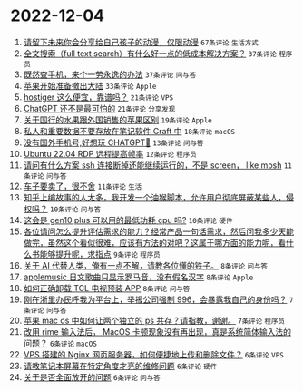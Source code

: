 # 2022-12-04

1. [请留下未来你会分享给自己孩子的动漫，仅限动漫](https://www.v2ex.com/t/899934) `67条评论` `生活方式`
1. [全文搜索（full text search）有什么好一点的低成本解决方案？](https://www.v2ex.com/t/899924) `37条评论` `程序员`
1. [既然查手机，来个一劳永逸的办法](https://www.v2ex.com/t/899929) `37条评论` `问与答`
1. [苹果开始准备撤出大陆](https://www.v2ex.com/t/899953) `33条评论` `Apple`
1. [hostiger 这么便宜，靠谱吗？](https://www.v2ex.com/t/899928) `21条评论` `VPS`
1. [ChatGPT 还不是最可怕的](https://www.v2ex.com/t/899927) `21条评论` `分享发现`
1. [关于国行的水果跟外国销售的苹果区别](https://www.v2ex.com/t/899946) `19条评论` `Apple`
1. [私人和重要数据不要存放在笔记软件 Craft 中](https://www.v2ex.com/t/899957) `18条评论` `macOS`
1. [没有国外手机号,好想玩 CHATGPT🥺](https://www.v2ex.com/t/899956) `13条评论` `问与答`
1. [Ubuntu 22.04 RDP 远程提高帧率](https://www.v2ex.com/t/899922) `12条评论` `程序员`
1. [请问有什么方案 ssh 连接断掉还能继续运行的，不是 screen， like mosh](https://www.v2ex.com/t/899945) `11条评论` `问与答`
1. [车子要卖了，很不舍](https://www.v2ex.com/t/899943) `11条评论` `生活`
1. [知乎上编故事的人太多，我开发一个油猴脚本，允许用户彻底屏蔽某些人，侵权吗？](https://www.v2ex.com/t/899968) `10条评论` `问与答`
1. [这会是 gen10 plus 可以用的最低功耗 cpu 吗?](https://www.v2ex.com/t/899963) `10条评论` `硬件`
1. [各位请问怎么提升评估需求的能力？经常产品一句话需求，然后问我多少天能做完，虽然这个看似很难，应该有方法的对吧？这属于哪方面的能力呢，看什么书能够提升呢，求指点](https://www.v2ex.com/t/899962) `9条评论` `程序员`
1. [关于 AI 代替人类，俺有一点不解，请教各位懂的铁子。](https://www.v2ex.com/t/899954) `8条评论` `问与答`
1. [applemusic 日文歌曲只显示罗马音，没有假名汉字](https://www.v2ex.com/t/899951) `8条评论` `Apple`
1. [如何正确卸载 TCL 电视预装 APP](https://www.v2ex.com/t/899931) `8条评论` `问与答`
1. [刚在浙里办民呼我为平台上，举报公司强制 996，会暴露我自己的身份吗？](https://www.v2ex.com/t/899973) `7条评论` `问与答`
1. [苹果 mac os 中如何让两个独立的 ps 共存？请指教，谢谢。](https://www.v2ex.com/t/899936) `7条评论` `程序员`
1. [改用 rime 输入法后， MacOS 卡顿现象没有再出现，真是系统简体输入法的问题？](https://www.v2ex.com/t/899967) `6条评论` `macOS`
1. [VPS 搭建的 Nginx 网页服务器，如何便捷地上传和删除文件？](https://www.v2ex.com/t/899955) `6条评论` `VPS`
1. [请教笔记本屏幕在特定角度才亮的维修问题](https://www.v2ex.com/t/899950) `6条评论` `硬件`
1. [关于是否全面放开的问题](https://www.v2ex.com/t/899941) `6条评论` `问与答`

